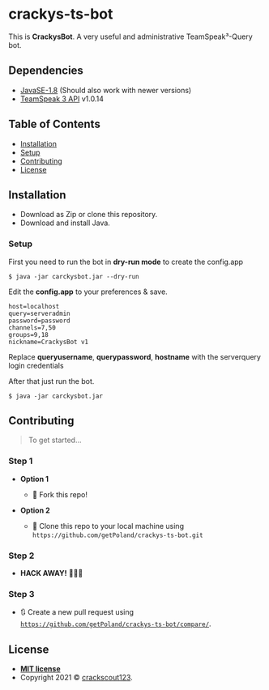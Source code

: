 
#  crackys-ts-bot

This is  **CrackysBot**. A very useful and administrative TeamSpeak³-Query bot.

## Dependencies

- <a href="https://www.oracle.com/de/java/technologies/javase/javase8-archive-downloads.html">JavaSE-1.8</a> (Should also work with newer versions)
- <a href="https://github.com/TheHolyWaffle/TeamSpeak-3-Java-API">TeamSpeak 3 API</a> v1.0.14 

## Table of Contents 

- [Installation](#installation)
- [Setup](#setup)
- [Contributing](#contributing)
- [License](#license)

## Installation

- Download as Zip or clone this repository.
- Download and install Java.

### Setup
First you need to run the bot in **dry-run mode** to create the config.app
```shell
$ java -jar carckysbot.jar --dry-run
```
 Edit the **config.app** to your preferences & save.
```app
host=localhost
query=serveradmin
password=password
channels=7,50
groups=9,18
nickname=CrackysBot v1
```
Replace **queryusername**, **querypassword**, **hostname** with the serverquery login credentials

After that just run the bot.
```shell
$ java -jar carckysbot.jar 
```

## Contributing

> To get started...

### Step 1

- **Option 1**
    - 🍴 Fork this repo!

- **Option 2**
    - 👯 Clone this repo to your local machine using `https://github.com/getPoland/crackys-ts-bot.git`

### Step 2

- **HACK AWAY!** 🔨🔨🔨

### Step 3

- 🔃 Create a new pull request using <a href="https://github.com/getPoland/crackys-ts-bot/compare/" target="_blank">`https://github.com/getPoland/crackys-ts-bot/compare/`</a>.


## License

- **[MIT license](http://opensource.org/licenses/mit-license.php)**
- Copyright 2021 © <a href="https://crackscout123.de" target="_blank">crackscout123</a>.
